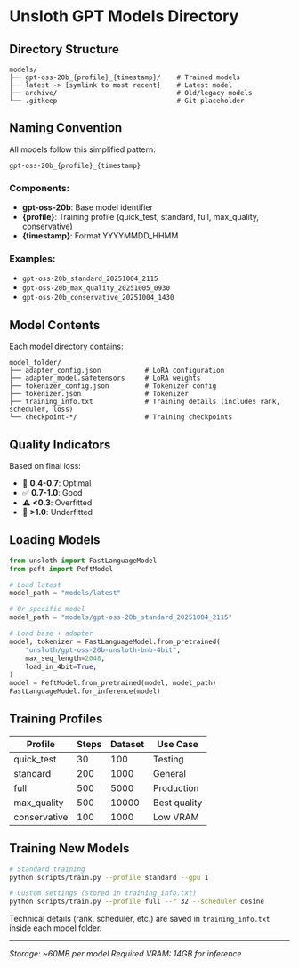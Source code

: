 # Unsloth GPT Models Directory

## Directory Structure

```
models/
├── gpt-oss-20b_{profile}_{timestamp}/    # Trained models
├── latest -> [symlink to most recent]    # Latest model
├── archive/                              # Old/legacy models
└── .gitkeep                              # Git placeholder
```

## Naming Convention

All models follow this simplified pattern:
```
gpt-oss-20b_{profile}_{timestamp}
```

### Components:
- **gpt-oss-20b**: Base model identifier
- **{profile}**: Training profile (quick_test, standard, full, max_quality, conservative)
- **{timestamp}**: Format YYYYMMDD_HHMM

### Examples:
- `gpt-oss-20b_standard_20251004_2115`
- `gpt-oss-20b_max_quality_20251005_0930`
- `gpt-oss-20b_conservative_20251004_1430`

## Model Contents

Each model directory contains:
```
model_folder/
├── adapter_config.json           # LoRA configuration
├── adapter_model.safetensors     # LoRA weights
├── tokenizer_config.json         # Tokenizer config
├── tokenizer.json                # Tokenizer
├── training_info.txt             # Training details (includes rank, scheduler, loss)
└── checkpoint-*/                 # Training checkpoints
```

## Quality Indicators

Based on final loss:
- 🎯 **0.4-0.7**: Optimal
- ✅ **0.7-1.0**: Good
- ⚠️ **<0.3**: Overfitted
- 🔴 **>1.0**: Underfitted

## Loading Models

```python
from unsloth import FastLanguageModel
from peft import PeftModel

# Load latest
model_path = "models/latest"

# Or specific model
model_path = "models/gpt-oss-20b_standard_20251004_2115"

# Load base + adapter
model, tokenizer = FastLanguageModel.from_pretrained(
    "unsloth/gpt-oss-20b-unsloth-bnb-4bit",
    max_seq_length=2048,
    load_in_4bit=True,
)
model = PeftModel.from_pretrained(model, model_path)
FastLanguageModel.for_inference(model)
```

## Training Profiles

| Profile | Steps | Dataset | Use Case |
|---------|-------|---------|----------|
| quick_test | 30 | 100 | Testing |
| standard | 200 | 1000 | General |
| full | 500 | 5000 | Production |
| max_quality | 500 | 10000 | Best quality |
| conservative | 100 | 1000 | Low VRAM |

## Training New Models

```bash
# Standard training
python scripts/train.py --profile standard --gpu 1

# Custom settings (stored in training_info.txt)
python scripts/train.py --profile full --r 32 --scheduler cosine
```

Technical details (rank, scheduler, etc.) are saved in `training_info.txt` inside each model folder.

---

*Storage: ~60MB per model*
*Required VRAM: 14GB for inference*